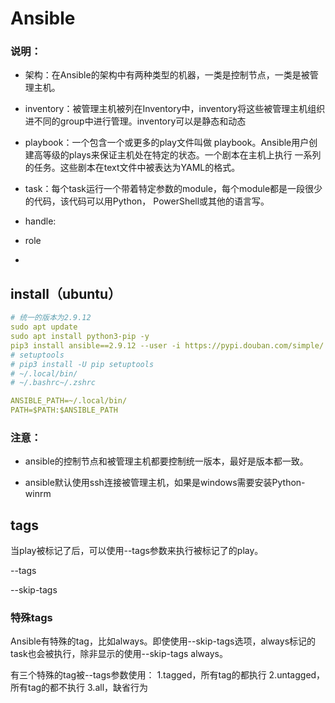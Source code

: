 

# Ansible 

### 说明：

- 架构：在Ansible的架构中有两种类型的机器，一类是控制节点，一类是被管理主机。

- inventory：被管理主机被列在Inventory中，inventory将这些被管理主机组织进不同的group中进行管理。inventory可以是静态和动态
- playbook：一个包含一个或更多的play文件叫做 playbook。Ansible用户创建高等级的plays来保证主机处在特定的状态。一个剧本在主机上执行 一系列的任务。这些剧本在text文件中被表达为YAML的格式。

- task：每个task运行一个带着特定参数的module，每个module都是一段很少的代码，该代码可以用Python， PowerShell或其他的语言写。

- handle:

- role

- 

## install（ubuntu）

```yaml
# 统一的版本为2.9.12
sudo apt update
sudo apt install python3-pip -y
pip3 install ansible==2.9.12 --user -i https://pypi.douban.com/simple/
# setuptools
# pip3 install -U pip setuptools
# ~/.local/bin/
# ~/.bashrc~/.zshrc

ANSIBLE_PATH=~/.local/bin/
PATH=$PATH:$ANSIBLE_PATH
```



### 注意：

- ansible的控制节点和被管理主机都要控制统一版本，最好是版本都一致。

- ansible默认使用ssh连接被管理主机，如果是windows需要安装Python-winrm

  

## tags

当play被标记了后，可以使用--tags参数来执行被标记了的play。

--tags

--skip-tags

### 特殊tags

Ansible有特殊的tag，比如always。即使使用--skip-tags选项，always标记的task也会被执行，除非显示的使用--skip-tags always。

有三个特殊的tag被--tags参数使用：
1.tagged，所有tag的都执行
2.untagged，所有tag的都不执行
3.all，缺省行为

